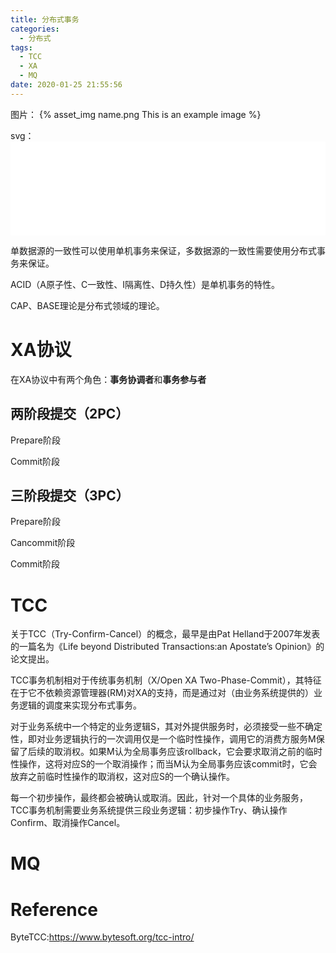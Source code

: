 ```yaml
---
title: 分布式事务
categories:
  - 分布式
tags:
  - TCC
  - XA
  - MQ
date: 2020-01-25 21:55:56
---
```




图片： {% asset_img name.png This is an example image %} 

svg：<embed src="AQS_queue.svg" width="100%" type="image/svg+xml"/>



单数据源的一致性可以使用单机事务来保证，多数据源的一致性需要使用分布式事务来保证。

ACID（A原子性、C一致性、I隔离性、D持久性）是单机事务的特性。

CAP、BASE理论是分布式领域的理论。

<!-- more --> 



# XA协议

在XA协议中有两个角色：**事务协调者**和**事务参与者** 



## 两阶段提交（2PC）

Prepare阶段

Commit阶段



## 三阶段提交（3PC）

Prepare阶段

Cancommit阶段

Commit阶段



# TCC

关于TCC（Try-Confirm-Cancel）的概念，最早是由Pat Helland于2007年发表的一篇名为《Life beyond Distributed Transactions:an Apostate’s Opinion》的论文提出。

TCC事务机制相对于传统事务机制（X/Open XA Two-Phase-Commit），其特征在于它不依赖资源管理器(RM)对XA的支持，而是通过对（由业务系统提供的）业务逻辑的调度来实现分布式事务。

对于业务系统中一个特定的业务逻辑S，其对外提供服务时，必须接受一些不确定性，即对业务逻辑执行的一次调用仅是一个临时性操作，调用它的消费方服务M保留了后续的取消权。如果M认为全局事务应该rollback，它会要求取消之前的临时性操作，这将对应S的一个取消操作；而当M认为全局事务应该commit时，它会放弃之前临时性操作的取消权，这对应S的一个确认操作。

每一个初步操作，最终都会被确认或取消。因此，针对一个具体的业务服务，TCC事务机制需要业务系统提供三段业务逻辑：初步操作Try、确认操作Confirm、取消操作Cancel。



# MQ





# Reference

ByteTCC:https://www.bytesoft.org/tcc-intro/ 